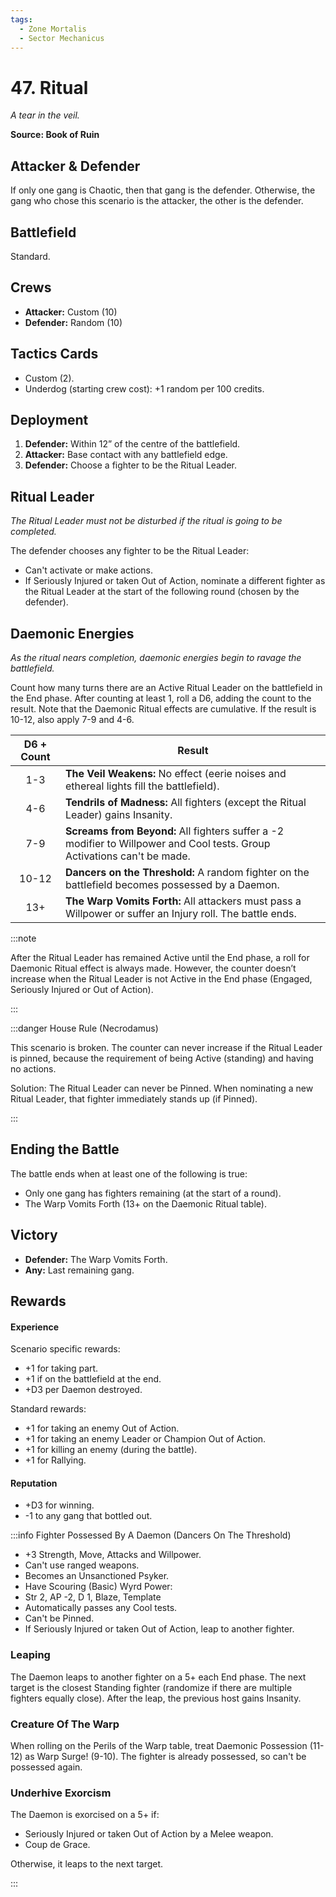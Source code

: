 ```yaml
---
tags:
  - Zone Mortalis
  - Sector Mechanicus
---
```


# 47. Ritual

_A tear in the veil._

**Source: Book of Ruin**

## Attacker & Defender

If only one gang is Chaotic, then that gang is the defender. Otherwise, the gang who chose this scenario is the attacker, the other is the defender.

## Battlefield

Standard.

## Crews

- **Attacker:** Custom (10)
- **Defender:** Random (10)

## Tactics Cards

- Custom (2).
- Underdog (starting crew cost): +1 random per 100 credits.

## Deployment

1. **Defender:** Within 12” of the centre of the battlefield.
2. **Attacker:** Base contact with any battlefield edge.
3. **Defender:** Choose a fighter to be the Ritual Leader.

## Ritual Leader

_The Ritual Leader must not be disturbed if the ritual is going to be completed._

The defender chooses any fighter to be the Ritual Leader:

- Can't activate or make actions.
- If Seriously Injured or taken Out of Action, nominate a different fighter as the Ritual Leader at the start of the following round (chosen by the defender).

## Daemonic Energies

_As the ritual nears completion, daemonic energies begin to ravage the battlefield._

Count how many turns there are an Active Ritual Leader on the battlefield in the End phase. After counting at least 1, roll a D6, adding the count to the result. Note that the Daemonic Ritual effects are cumulative. If the result is 10-12, also apply 7-9 and 4-6.

| D6 + Count | Result                                                                                                                   |
| :--------: | ------------------------------------------------------------------------------------------------------------------------ |
|    1-3     | **The Veil Weakens:** No effect (eerie noises and ethereal lights fill the battlefield).                                 |
|    4-6     | **Tendrils of Madness:** All fighters (except the Ritual Leader) gains Insanity.                                         |
|    7-9     | **Screams from Beyond:** All fighters suffer a -2 modifier to Willpower and Cool tests. Group Activations can't be made. |
|   10-12    | **Dancers on the Threshold:** A random fighter on the battlefield becomes possessed by a Daemon.                         |
|    13+     | **The Warp Vomits Forth:** All attackers must pass a Willpower or suffer an Injury roll. The battle ends.                |

:::note

After the Ritual Leader has remained Active until the End phase, a roll for Daemonic Ritual effect is always made. However, the counter doesn’t increase when the Ritual Leader is not Active in the End phase (Engaged, Seriously Injured or Out of Action).

:::

:::danger House Rule (Necrodamus)

This scenario is broken. The counter can never increase if the Ritual Leader is pinned, because the requirement of being Active (standing) and having no actions.

Solution: The Ritual Leader can never be Pinned. When nominating a new Ritual Leader, that fighter immediately stands up (if Pinned).

:::

## Ending the Battle

The battle ends when at least one of the following is true:

- Only one gang has fighters remaining (at the start of a round).
- The Warp Vomits Forth (13+ on the Daemonic Ritual table).

## Victory

- **Defender:** The Warp Vomits Forth.
- **Any:** Last remaining gang.

## Rewards

#### Experience

Scenario specific rewards:

- +1 for taking part.
- +1 if on the battlefield at the end.
- +D3 per Daemon destroyed.

Standard rewards:

- +1 for taking an enemy Out of Action.
- +1 for taking an enemy Leader or Champion Out of Action.
- +1 for killing an enemy (during the battle).
- +1 for Rallying.

#### Reputation

- +D3 for winning.
- -1 to any gang that bottled out.

:::info Fighter Possessed By A Daemon (Dancers On The Threshold)

- +3 Strength, Move, Attacks and Willpower.
- Can't use ranged weapons.
- Becomes an Unsanctioned Psyker.
- Have Scouring (Basic) Wyrd Power:
- Str 2, AP -2, D 1, Blaze, Template
- Automatically passes any Cool tests.
- Can't be Pinned.
- If Seriously Injured or taken Out of Action, leap to another fighter.

### Leaping

The Daemon leaps to another fighter on a 5+ each End phase. The next target is the closest Standing fighter (randomize if there are multiple fighters equally close). After the leap, the previous host gains Insanity.

### Creature Of The Warp

When rolling on the Perils of the Warp table, treat Daemonic Possession (11-12) as Warp Surge! (9-10). The fighter is already possessed, so can't be possessed again.

### Underhive Exorcism

The Daemon is exorcised on a 5+ if:

- Seriously Injured or taken Out of Action by a Melee weapon.
- Coup de Grace.

Otherwise, it leaps to the next target.

:::
